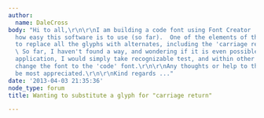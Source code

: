 ```yaml
---
author:
  name: DaleCross
body: "Hi to all,\r\n\r\nI am building a code font using Font Creator ... I am amazed
  how easy this software is to use (so far).  One of the elements of the 'code' is
  to replace all the glyphs with alternates, including the 'carriage return' or 'enter'.
  \ So far, I haven't found a way, and wondering if it is even possible.\r\n\r\nIn
  application, I would simply take recognizable test, and within other applications,
  change the font to the 'code' font.\r\n\r\nAny thoughts or help to this novice would
  be most appreciated.\r\n\r\nKind regards ..."
date: '2013-04-03 21:35:36'
node_type: forum
title: Wanting to substitute a glyph for "carriage return"

---
```


